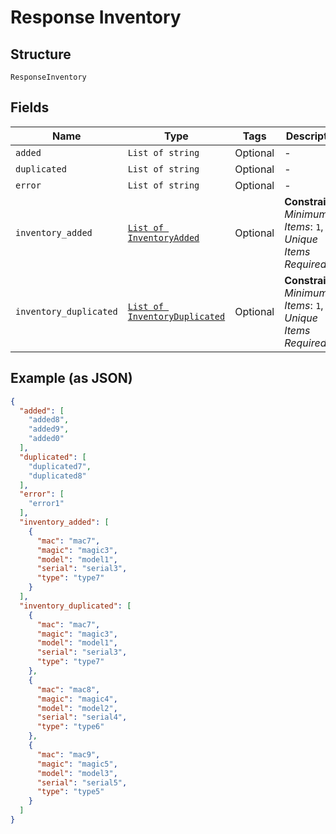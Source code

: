 
# Response Inventory

## Structure

`ResponseInventory`

## Fields

| Name | Type | Tags | Description |
|  --- | --- | --- | --- |
| `added` | `List of string` | Optional | - |
| `duplicated` | `List of string` | Optional | - |
| `error` | `List of string` | Optional | - |
| `inventory_added` | [`List of InventoryAdded`](../../doc/models/inventory-added.md) | Optional | **Constraints**: *Minimum Items*: `1`, *Unique Items Required* |
| `inventory_duplicated` | [`List of InventoryDuplicated`](../../doc/models/inventory-duplicated.md) | Optional | **Constraints**: *Minimum Items*: `1`, *Unique Items Required* |

## Example (as JSON)

```json
{
  "added": [
    "added8",
    "added9",
    "added0"
  ],
  "duplicated": [
    "duplicated7",
    "duplicated8"
  ],
  "error": [
    "error1"
  ],
  "inventory_added": [
    {
      "mac": "mac7",
      "magic": "magic3",
      "model": "model1",
      "serial": "serial3",
      "type": "type7"
    }
  ],
  "inventory_duplicated": [
    {
      "mac": "mac7",
      "magic": "magic3",
      "model": "model1",
      "serial": "serial3",
      "type": "type7"
    },
    {
      "mac": "mac8",
      "magic": "magic4",
      "model": "model2",
      "serial": "serial4",
      "type": "type6"
    },
    {
      "mac": "mac9",
      "magic": "magic5",
      "model": "model3",
      "serial": "serial5",
      "type": "type5"
    }
  ]
}
```

